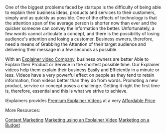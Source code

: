 <p>One of the biggest problems faced by startups is the difficulty of being able to explain their business ideas, products and services to their customers, simply and as quickly as possible. One of the effects of technology is that the attention span of the average person is shorter now than ever and the quicker someone can convey the information the better. Unfortunately, a few words cannot articulate a concept, and there is the possibility of losing audience's attention and losing a customer. Business owners, therefore, need a means of Grabbing the Attention of their target audience and delivering their message in a few seconds as possible.</p>
<p>With an <a href="https://www.iexplainers.com/">Explainer video Company</a>, business owners are better Able to Explain their Product or Service in the shortest possible time. Our Explainer videos help them explain their business Easily and Efficiently in a minute or less. Videos have a very powerful effect on people as they tend to retain information, from videos better than they do from words. Promoting a new product, service or concept poses a challenge. Getting it right the first time is, therefore, essential and this is what we strive to achieve.</p>
<p>iExplainers&nbsp;provides <a href="https://www.iexplainers.com/explainer-video-portfolio">Premium Explainer Videos</a> at a very <a href="https://www.iexplainers.com/pricing">Affordable Price</a></p>

More Resources:

<a href="http://kanikasharma.snack.ws/back-to-basics-content-marketing.html">Contant Marketing</a>
<a href="http://racheltestsite.strikingly.com/blog/impact-highlight-our-first-grant-in-action">Marketing using an Explainer Video</a>
<a href="https://kanikasharma.jimdo.com/2018/08/13/marketing-on-a-budget-with-an-animated-explainer-video/">Marketing on a Budget</a>
